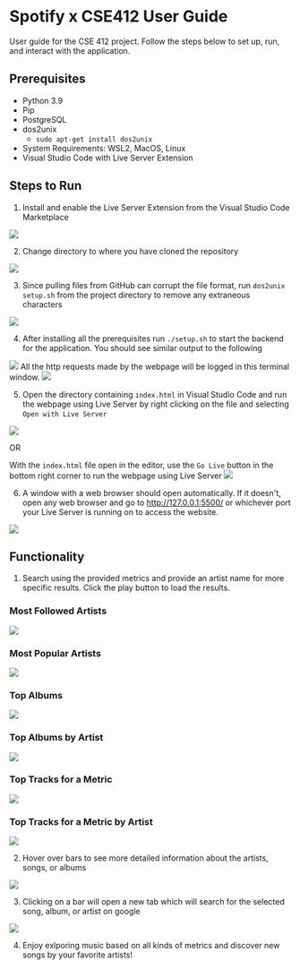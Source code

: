# Spotify x CSE412 User Guide
User guide for the CSE 412 project. Follow the steps below to set up, run, and interact with the application.

## Prerequisites
* Python 3.9
* Pip
* PostgreSQL
* dos2unix
    * `sudo apt-get install dos2unix`
* System Requirements: WSL2, MacOS, Linux
* Visual Studio Code with Live Server Extension

## Steps to Run
1. Install  and enable the Live Server Extension from the Visual Studio Code Marketplace
<img src=images/liveserver.png>

2. Change directory to where you have cloned the repository
<img src=images/changeDirectory.png>

3. Since pulling files from GitHub can corrupt the file format, run `dos2unix setup.sh` from the project directory to remove any extraneous characters 
<img src=images/dos2unix.png>
 
4. After installing all the prerequisites run `./setup.sh` to start the backend for the application. You should see similar output to the following
<img src=images/setup.png>
All the http requests made by the webpage will be logged in this terminal window.
<img src=images/requests.png>

5. Open the directory containing `index.html` in Visual Studio Code and run the webpage using Live Server by right clicking on the file and selecting `Open with Live Server`
<img src=images/open1.png>

OR 

With the `index.html` file open in the editor, use the `Go Live` button in the bottom right corner to run the webpage using Live Server
<img src=images/open2.png>

6. A window with a web browser should open automatically. If it doesn't, open any web browser and go to http://127.0.0.1:5500/ or whichever port your Live Server is running on to access the website.
<img src=images/webpage.png>

## Functionality
1. Search using the provided metrics and provide an artist name for more specific results. Click the play button to load the results.
### Most Followed Artists
<img src=images/mostFollowed.png>

### Most Popular Artists
<img src=images/mostPopular.png>

### Top Albums
<img src=images/topAlbums.png>

### Top Albums by Artist
<img src=images/topAlbumsArtist.png>

### Top Tracks for a Metric
<img src=images/topSongs.png>

### Top Tracks for a Metric by Artist
<img src=images/songMetricArtist.png>

2. Hover over bars to see more detailed information about the artists, songs, or albums
<img src=images/tooltip.png>

3. Clicking on a bar will open a new tab which will search for the selected song, album, or artist on google
<img src=images/search.png>

4. Enjoy exlporing music based on all kinds of metrics and discover new songs by your favorite artists!